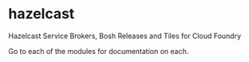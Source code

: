# hazelcast
Hazelcast Service Brokers, Bosh Releases and Tiles for Cloud Foundry

Go to each of the modules for documentation on each.
